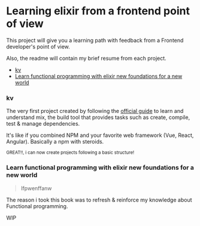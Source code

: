 
# Learning elixir from a frontend point of view
This project will give you a learning path with feedback from a Frontend developer's point of view.

Also, the readme will contain my brief resume from each project. 



<!-- vscode-markdown-toc -->
* [kv](#kv)
* [Learn functional programming with elixir new foundations for a new world](#Learnfunctionalprogrammingwithelixirnewfoundationsforanewworld)

<!-- vscode-markdown-toc-config
	numbering=false
	autoSave=true
	/vscode-markdown-toc-config -->
<!-- /vscode-markdown-toc -->

### <a name='kv'></a>kv

The very first project created by following the [official guide](https://elixir-lang.org/getting-started/mix-otp/introduction-to-mix.html#our-first-project) to learn and understand mix, the build tool that provides tasks such as create, compile, test & manage dependencies.

It's like if you combined NPM and your favorite web framework (Vue, React, Angular). Basically a npm with steroids.     

<small> GREAT!!, i can now create projects following a basic structure!</small>

### <a name='Learnfunctionalprogrammingwithelixirnewfoundationsforanewworld'></a>Learn functional programming with elixir new foundations for a new world 
> lfpwenffanw

The reason i took this book was to refresh & reinforce my knowledge about Functional programming.

WIP